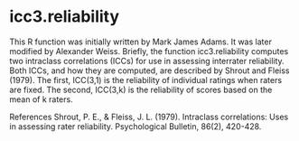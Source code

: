 # icc3.reliability
This R function was initially written by Mark James Adams. It was
later modified by Alexander Weiss. Briefly, the function
icc3.reliability computes two intraclass correlations (ICCs) for use
in assessing interrater reliability. Both ICCs, and how they are
computed, are described by Shrout and Fleiss (1979). The first,
ICC(3,1) is the reliability of individual ratings when raters are
fixed. The second, ICC(3,k) is the reliability of scores based on the
mean of k raters.


References
Shrout, P. E., & Fleiss, J. L. (1979). Intraclass correlations: Uses 
in assessing rater reliability. Psychological Bulletin, 86(2), 420-428.
